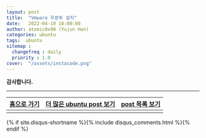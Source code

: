 ```yaml
---
layout: post
title:  "Vmware 우분투 설치"
date:   2022-04-10 10:00:00
author: atomic0x90 (Yujun Han)
categories: ubuntu
tags:  ubuntu
sitemap :
  changefreq : daily
  priority : 1.0
cover:  "/assets/instacode.png"
---
```



**감사합니다.**


---


[홈으로 가기][01]       |[더 많은 ubuntu post 보기][03]         |[post 목록 보기][02]
:------:                |:------:                               |:------:
                        |                                       |

[10]: {{site.baseurl}}/assets/post_img/Started_Gnome_Display_Manager.png "Started Gnome Display Manager img"


[01]: https://atomic0x90.github.io/ "home"
[02]: https://atomic0x90.github.io/posts/ "posts"
[03]: https://atomic0x90.github.io/posts/#ubuntu "ubuntu posts"

{% if site.disqus-shortname %}{% include disqus_comments.html %}{% endif %}

